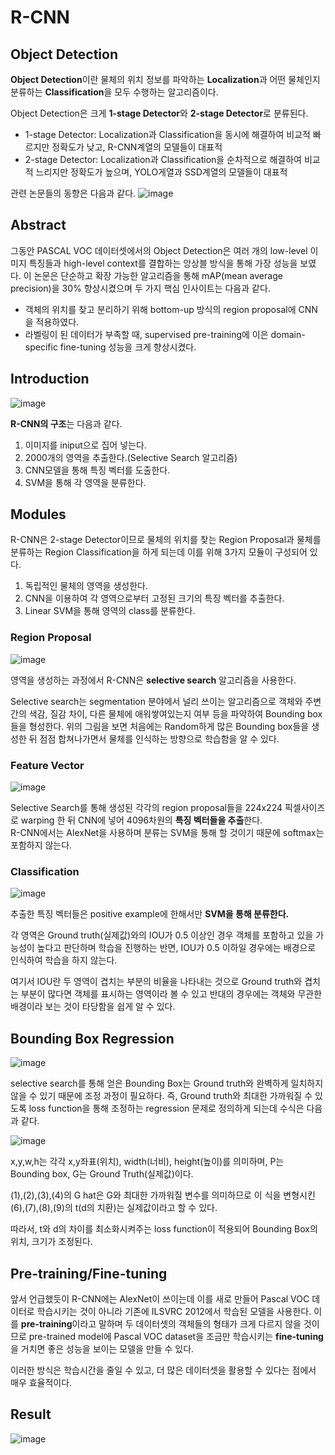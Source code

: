 # R-CNN

## Object Detection
**Object Detection**이란 물체의 위치 정보를 파악하는 **Localization**과 어떤 물체인지 분류하는 **Classification**을 모두 수행하는 알고리즘이다.   
  
Object Detection은 크게 **1-stage Detector**와 **2-stage Detector**로 분류된다.  
  
- 1-stage Detector: Localization과 Classification을 동시에 해결하여 비교적 빠르지만 정확도가 낮고, R-CNN계열의 모델들이 대표적
- 2-stage Detector: Localization과 Classification을 순차적으로 해결하여 비교적 느리지만 정확도가 높으며, YOLO게열과 SSD계열의 모델들이 대표적
  
관련 논문들의 동향은 다음과 같다.
![image](https://user-images.githubusercontent.com/76815825/114273121-e29f8400-9a53-11eb-8120-b9508dd71219.png)


## Abstract
그동안 PASCAL VOC 데이터셋에서의 Object Detection은 여러 개의 low-level 이미지 특징들과 high-level context를 결합하는 앙상블 방식을 통해 가장 성능을 보였다. 이 논문은 단순하고 확장 가능한
알고리즘을 통해 mAP(mean average precision)을 30% 향상시켰으며 두 가지 핵심 인사이트는 다음과 같다.
- 객체의 위치를 찾고 분리하기 위해 bottom-up 방식의 region proposal에 CNN을 적용하였다.
- 라벨링이 된 데이터가 부족할 때, supervised pre-training에 이은 domain-specific fine-tuning 성능을 크게 향상시켰다.

## Introduction
![image](https://user-images.githubusercontent.com/76815825/114273846-b33e4680-9a56-11eb-8b5d-8feff803696c.png)  

**R-CNN의 구조**는 다음과 같다.  
1. 이미지를 iniput으로 집어 넣는다.  
2. 2000개의 영역을 추출한다.(Selective Search 알고리즘)  
3. CNN모델을 통해 특징 벡터를 도출한다.  
4. SVM을 통해 각 영역을 분류한다.  

## Modules
R-CNN은 2-stage Detector이므로 물체의 위치를 찾는 Region Proposal과 물체를 분류하는 Region Classification을 하게 되는데 이를 위해 3가지 모듈이 구성되어 있다.
1. 독립적인 물체의 영역을 생성한다.  
2. CNN을 이용하여 각 영역으로부터 고정된 크기의 특징 벡터를 추출한다.  
3. Linear SVM을 통해 영역의 class를 분류한다.  

### Region Proposal
![image](https://user-images.githubusercontent.com/76815825/114274307-b9352700-9a58-11eb-8856-10ca6dead909.png)

영역을 생성하는 과정에서 R-CNN은 **selective search** 알고리즘을 사용한다.  
  
Selective search는 segmentation 분야에서 널리 쓰이는 알고리즘으로 객체와 주변간의 색감, 질감 차이, 다른 물체에 애워쌓여있는지 여부 등을 파악하여 Bounding box들을 형성한다.
위의 그림을 보면 처음에는 Random하게 많은 Bounding box들을 생성한 뒤 점점 합쳐나가면서 물체를 인식하는 방향으로 학습함을 알 수 있다.
  
  
### Feature Vector
![image](https://user-images.githubusercontent.com/76815825/114274942-a708b800-9a5b-11eb-9b84-a60e2f82bb60.png)

Selective Search를 통해 생성된 각각의 region proposal들을 224x224 픽셀사이즈로 warping 한 뒤 CNN에 넣어 4096차원의 **특징 벡터들을 추출**한다.  
R-CNN에서는 AlexNet을 사용하며 분류는 SVM을 통해 할 것이기 때문에 softmax는 포함하지 않는다.
  
  
### Classification
![image](https://user-images.githubusercontent.com/76815825/114276734-f1d9fe00-9a62-11eb-8810-d7ffd81c9f0f.png)

추출한 특징 벡터들은 positive example에 한해서만 **SVM을 통해 분류한다.**  
  
각 영역은 Ground truth(실제값)와의 IOU가 0.5 이상인 경우 객체를 포함하고 있을 가능성이 높다고 판단하며 학습을 진행하는 반면, IOU가 0.5 이하일 경우에는 배경으로 인식하여 학습을 하지 않는다.
  
여기서 IOU란 두 영역이 겹치는 부분의 비율을 나타내는 것으로 Ground truth와 겹치는 부분이 많다면 객체를 표시하는 영역이라 볼 수 있고 반대의 경우에는 객체와 무관한 배경이라 보는 것이 타당함을 쉽게
알 수 있다.

## Bounding Box Regression
![image](https://user-images.githubusercontent.com/76815825/114277004-3dd97280-9a64-11eb-8970-91bf14b82b0e.png)


selective search를 통해 얻은 Bounding Box는 Ground truth와 완벽하게 일치하지 않을 수 있기 때문에 조정 과정이 필요하다. 즉, Ground truth와 최대한 가까워질 수 있도록 loss function을
통해 조정하는 regression 문제로 정의하게 되는데 수식은 다음과 같다.
  
![image](https://user-images.githubusercontent.com/76815825/114278016-b80bf600-9a68-11eb-9ccf-0c60f065e21f.png)

x,y,w,h는 각각 x,y좌표(위치), width(너비), height(높이)를 의미하며, P는 Bounding box, G는 Ground Truth(실제값)이다.  
  
(1),(2),(3),(4)의 G hat은 G와 최대한 가까워질 변수를 의미하므로 이 식을 변형시킨 (6),(7),(8),(9)의 t(d의 치환)는 실제값이라고 할 수 있다.  
  
따라서, t와 d의 차이를 최소화시켜주는 loss function이 적용되어 Bounding Box의 위치, 크기가 조정된다.  

## Pre-training/Fine-tuning
앞서 언급했듯이 R-CNN에는 AlexNet이 쓰이는데 이를 새로 만들어 Pascal VOC 데이터로 학습시키는 것이 아니라 기존에 ILSVRC 2012에서 학습된 모델을 사용한다. 이를 **pre-training**이라고 말하며
두 데이터셋의 객체들의 형태가 크게 다르지 않을 것이므로 pre-trained model에 Pascal VOC dataset을 조금만 학습시키는 **fine-tuning**을 거치면 좋은 성능을 보이는 모델을 만들 수 있다.  
  
이러한 방식은 학습시간을 줄일 수 있고, 더 많은 데이터셋을 활용할 수 있다는 점에서 매우 효율적이다.

## Result
![image](https://user-images.githubusercontent.com/76815825/114278716-0ec6ff00-9a6c-11eb-9ba1-91a3ef4775b1.png)





